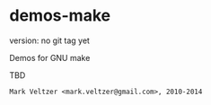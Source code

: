 demos-make
==========

version: no git tag yet

Demos for GNU make

TBD

	Mark Veltzer <mark.veltzer@gmail.com>, 2010-2014
